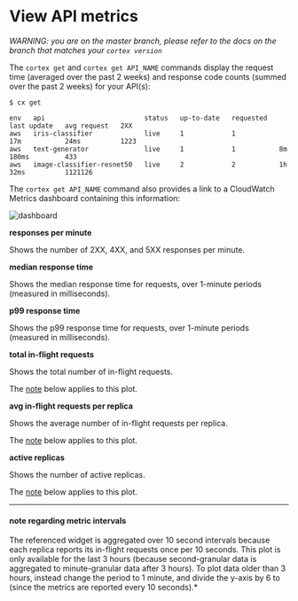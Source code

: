 # View API metrics

_WARNING: you are on the master branch, please refer to the docs on the branch that matches your `cortex version`_

The `cortex get` and `cortex get API_NAME` commands display the request time (averaged over the past 2 weeks) and response code counts (summed over the past 2 weeks) for your API(s):

```text
$ cx get

env   api                         status   up-to-date   requested   last update   avg request   2XX
aws   iris-classifier             live     1            1           17m           24ms          1223
aws   text-generator              live     1            1           8m            180ms         433
aws   image-classifier-resnet50   live     2            2           1h            32ms          1121126
```

The `cortex get API_NAME` command also provides a link to a CloudWatch Metrics dashboard containing this information:

![dashboard](https://user-images.githubusercontent.com/808475/86186297-8cc5a500-baed-11ea-885f-d5c301b049eb.png)

**responses per minute**

Shows the number of 2XX, 4XX, and 5XX responses per minute.

**median response time**

Shows the median response time for requests, over 1-minute periods (measured in milliseconds).

**p99 response time**

Shows the p99 response time for requests, over 1-minute periods (measured in milliseconds).

**total in-flight requests**

Shows the total number of in-flight requests.

The [note](#note-regarding-metric-intervals) below applies to this plot.

**avg in-flight requests per replica**

Shows the average number of in-flight requests per replica.

The [note](#note-regarding-metric-intervals) below applies to this plot.

**active replicas**

Shows the number of active replicas.

The [note](#note-regarding-metric-intervals) below applies to this plot.

---

#### note regarding metric intervals

The referenced widget is aggregated over 10 second intervals because each replica reports its in-flight requests once per 10 seconds. This plot is only available for the last 3 hours (because second-granular data is aggregated to minute-granular data after 3 hours). To plot data older than 3 hours, instead change the period to 1 minute, and divide the y-axis by 6 to (since the metrics are reported every 10 seconds).*
